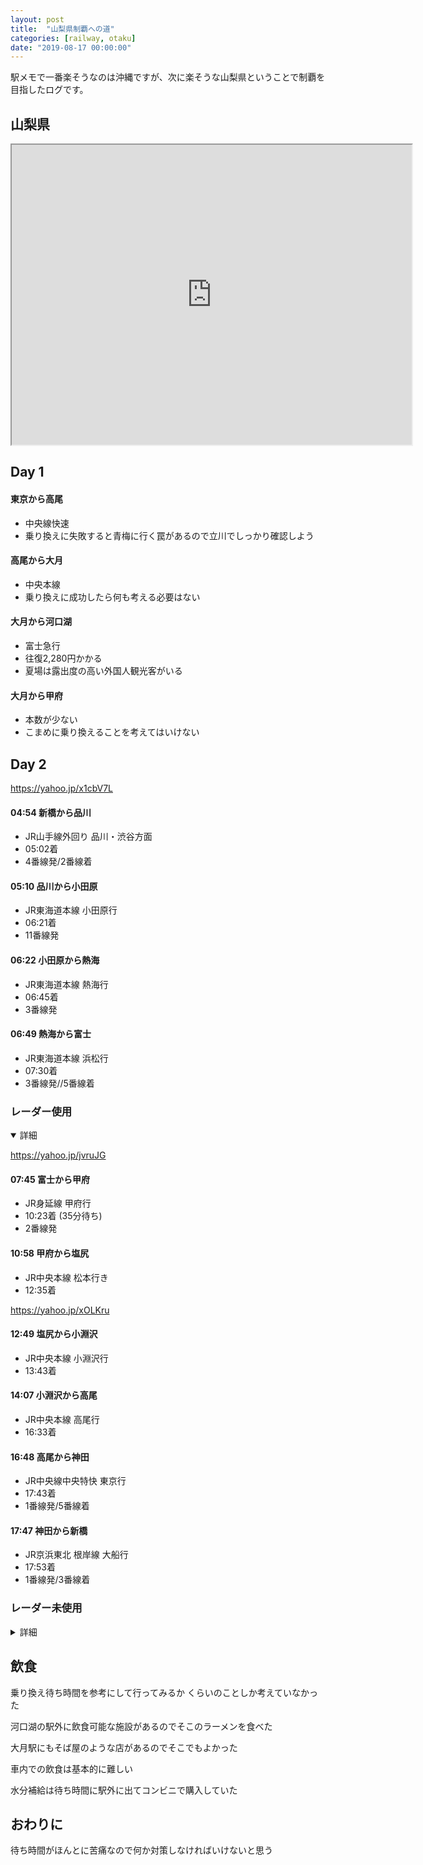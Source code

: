 ```yaml
---
layout: post
title:  "山梨県制覇への道"
categories: [railway, otaku]
date: "2019-08-17 00:00:00"
---
```


駅メモで一番楽そうなのは沖縄ですが、次に楽そうな山梨県ということで制覇を目指したログです。

## 山梨県

<div class="google">
<iframe src="https://www.google.com/maps/d/u/0/embed?mid=1-DWFQ0ptDspwBzzrDcK3nnc4bp9RPvgq" width="640" height="480"></iframe>
</div>

## Day 1

#### 東京から高尾

- 中央線快速
- 乗り換えに失敗すると青梅に行く罠があるので立川でしっかり確認しよう

#### 高尾から大月

- 中央本線
- 乗り換えに成功したら何も考える必要はない

#### 大月から河口湖

- 富士急行
- 往復2,280円かかる
- 夏場は露出度の高い外国人観光客がいる

#### 大月から甲府

- 本数が少ない
- こまめに乗り換えることを考えてはいけない

## Day 2

<https://yahoo.jp/x1cbV7L>

#### 04:54 新橋から品川

- JR山手線外回り 品川・渋谷方面
- 05:02着
- 4番線発/2番線着

#### 05:10 品川から小田原

- JR東海道本線 小田原行
- 06:21着
- 11番線発

#### 06:22 小田原から熱海

- JR東海道本線 熱海行
- 06:45着
- 3番線発

#### 06:49 熱海から富士

- JR東海道本線 浜松行
- 07:30着
- 3番線発//5番線着

### レーダー使用

<details open>
  <summary>詳細</summary>
  <p>
    <a href="https://yahoo.jp/jvruJG">https://yahoo.jp/jvruJG</a>
  </p>
  <h4>07:45 富士から甲府</h4>
  <ul>
    <li>JR身延線 甲府行</li>
    <li>10:23着 (35分待ち)</li>
    <li>2番線発</li>
  </ul>
  <h4>10:58 甲府から塩尻</h4>
  <ul>
    <li>JR中央本線 松本行き</li>
    <li>12:35着</li>
  </ul>
  <p>
    <a href="https://yahoo.jp/xOLKru">https://yahoo.jp/xOLKru</a>
  </p>
  <h4>12:49 塩尻から小淵沢</h4>
  <ul>
    <li>JR中央本線 小淵沢行</li>
    <li>13:43着</li>
  </ul>
  <h4>14:07 小淵沢から高尾</h4>
  <ul>
    <li>JR中央本線 高尾行</li>
    <li>16:33着</li>
  </ul>
  <h4>16:48 高尾から神田</h4>
  <ul>
    <li>JR中央線中央特快 東京行</li>
    <li>17:43着</li>
    <li>1番線発/5番線着</li>
  </ul>
  <h4>17:47 神田から新橋</h4>
  <ul>
    <li>JR京浜東北 根岸線 大船行</li>
    <li>17:53着</li>
    <li>1番線発/3番線着</li>
  </ul>
</details>

### レーダー未使用

<details>
  <summary>詳細</summary>
  <p>
    <a href="https://yahoo.jp/_KwFmV">https://yahoo.jp/_KwFmV</a>
  </p>
  <h4>07:45 富士から甲府</h4>
  <ul>
    <li>JR身延線 甲府行</li>
    <li>10:23着 (35分待ち)</li>
    <li>2番線発</li>
  </ul>
  <h4>10:58 甲府から小淵沢</h4>
  <ul>
    <li>JR中央本線 松本行き</li>
    <li>11:37着 (20分待ち)</li>
  </ul>
  <h4>11:57 小淵沢から清里</h4>
  <ul>
    <li>JR小海線 小諸行</li>
    <li>12:23着</li>
  </ul>
  <p>
    <a href="https://yahoo.jp/y33R0x">https://yahoo.jp/y33R0x</a>
  </p>
  <h4>12:26 清里から小淵沢</h4>
  <ul>
    <li>JR八ヶ岳高原列車4号 小淵沢行</li>
    <li>12:49着</li>
  </ul>
  <h4>13:08 小淵沢から甲府</h4>
  <ul>
    <li>JR中央本線 甲府行</li>
    <li>12:47着</li>
  </ul>
  <h4>13:52 甲府から高尾</h4>
  <ul>
    <li>JR中央本線 高尾行</li>
    <li>15:24着</li>
  </ul>
  <h4>15:31 高尾から神田</h4>
  <ul>
    <li>JR中央線中央特快 東京行</li>
    <li>XX:XX着</li>
    <li>3番線発/X番線着</li>
  </ul>
  <h4>XX:XX 神田から新橋</h4>
  <ul>
    <li>XX:XX着</li>
    <li>だいたい17:00には着く</li>
  </ul>
</details>

## 飲食

乗り換え待ち時間を参考にして行ってみるか
くらいのことしか考えていなかった

河口湖の駅外に飲食可能な施設があるのでそこのラーメンを食べた

大月駅にもそば屋のような店があるのでそこでもよかった

車内での飲食は基本的に難しい

水分補給は待ち時間に駅外に出てコンビニで購入していた

## おわりに

待ち時間がほんとに苦痛なので何か対策しなければいけないと思う